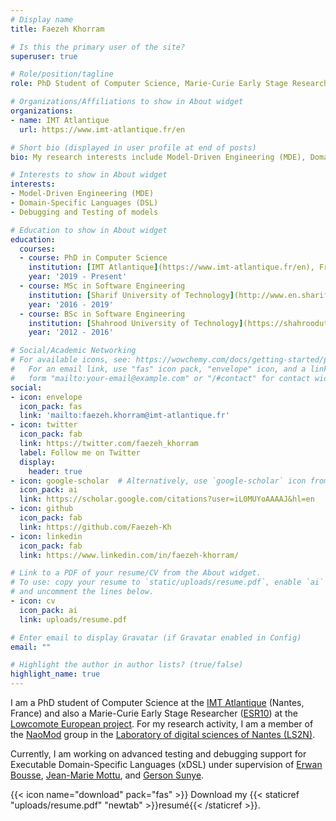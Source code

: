 ```yaml
---
# Display name
title: Faezeh Khorram

# Is this the primary user of the site?
superuser: true

# Role/position/tagline
role: PhD Student of Computer Science, Marie-Curie Early Stage Researcher ([Lowcomote project](https://www.lowcomote.eu/))

# Organizations/Affiliations to show in About widget
organizations:
- name: IMT Atlantique
  url: https://www.imt-atlantique.fr/en

# Short bio (displayed in user profile at end of posts)
bio: My research interests include Model-Driven Engineering (MDE), Domain-Specific Languages (DSL) and Debugging and Testing of models.

# Interests to show in About widget
interests:
- Model-Driven Engineering (MDE)
- Domain-Specific Languages (DSL)
- Debugging and Testing of models

# Education to show in About widget
education:
  courses:
  - course: PhD in Computer Science
    institution: [IMT Atlantique](https://www.imt-atlantique.fr/en), France
    year: '2019 - Present'
  - course: MSc in Software Engineering
    institution: [Sharif University of Technology](http://www.en.sharif.edu/), Iran
    year: '2016 - 2019'
  - course: BSc in Software Engineering
    institution: [Shahrood University of Technology](https://shahroodut.ac.ir/en/), Iran
    year: '2012 - 2016'

# Social/Academic Networking
# For available icons, see: https://wowchemy.com/docs/getting-started/page-builder/#icons
#   For an email link, use "fas" icon pack, "envelope" icon, and a link in the
#   form "mailto:your-email@example.com" or "/#contact" for contact widget.
social:
- icon: envelope
  icon_pack: fas
  link: 'mailto:faezeh.khorram@imt-atlantique.fr'
- icon: twitter
  icon_pack: fab
  link: https://twitter.com/faezeh_khorram
  label: Follow me on Twitter
  display:
    header: true
- icon: google-scholar  # Alternatively, use `google-scholar` icon from `ai` icon pack
  icon_pack: ai
  link: https://scholar.google.com/citations?user=iL0MUYoAAAAJ&hl=en
- icon: github
  icon_pack: fab
  link: https://github.com/Faezeh-Kh
- icon: linkedin
  icon_pack: fab
  link: https://www.linkedin.com/in/faezeh-khorram/

# Link to a PDF of your resume/CV from the About widget.
# To use: copy your resume to `static/uploads/resume.pdf`, enable `ai` icons in `params.toml`,
# and uncomment the lines below.
- icon: cv
  icon_pack: ai
  link: uploads/resume.pdf

# Enter email to display Gravatar (if Gravatar enabled in Config)
email: ""

# Highlight the author in author lists? (true/false)
highlight_name: true
---
```


I am a PhD student of Computer Science at the [IMT Atlantique](https://www.imt-atlantique.fr/en) (Nantes, France) and 
also a Marie-Curie Early Stage Researcher ([ESR10](https://www.lowcomote.eu/esr/10/)) at the [Lowcomote European project](https://www.lowcomote.eu/).
For my research activity, I am a member of the [NaoMod](https://naomod.github.io/) group 
in the [Laboratory of digital sciences of Nantes (LS2N)](https://www.ls2n.fr/?lang=en).

Currently, I am working on advanced testing and debugging support for Executable Domain-Specific Languages (xDSL)
under supervision of [Erwan Bousse](https://bousse-e.univ-nantes.io/), [Jean-Marie Mottu](http://pagesperso.ls2n.fr/~mottu-jm/welcome-en.html), and [Gerson Sunye](https://sunye.github.io/).

{{< icon name="download" pack="fas" >}} Download my {{< staticref "uploads/resume.pdf" "newtab" >}}resumé{{< /staticref >}}.
